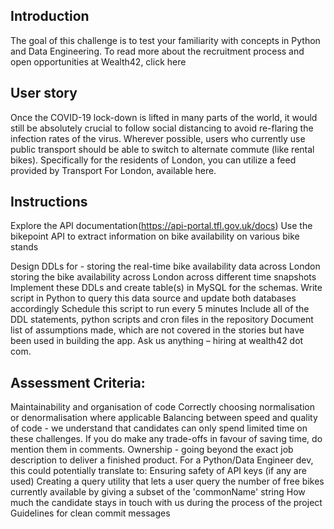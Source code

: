 Introduction
-----------------
The goal of this challenge is to test your familiarity with concepts in Python and Data Engineering. To read more about the recruitment process and open opportunities at Wealth42, click here

User story
------------------
Once the COVID-19 lock-down is lifted in many parts of the world, it would still be absolutely crucial to follow social distancing to avoid re-flaring the infection rates of the virus. Wherever possible, users who currently use public transport should be able to switch to alternate commute (like rental bikes). Specifically for the residents of London, you can utilize a feed provided by Transport For London, available here.

Instructions
--------------------------------------
Explore the API documentation(https://api-portal.tfl.gov.uk/docs)
Use the bikepoint API to extract information on bike availability on various bike stands

Design DDLs for -
storing the real-time bike availability data across London
storing the bike availability across London across different time snapshots
Implement these DDLs and create table(s) in MySQL for the schemas.
Write script in Python to query this data source and update both databases accordingly
Schedule this script to run every 5 minutes
Include all of the DDL statements, python scripts and cron files in the repository
Document list of assumptions made, which are not covered in the stories but have been used in building the app.
Ask us anything – hiring at wealth42 dot com.


Assessment Criteria:
----------------------------------------
Maintainability and organisation of code
Correctly choosing normalisation or denormalisation where applicable
Balancing between speed and quality of code - we understand that candidates can only spend limited time on these challenges. If you do make any trade-offs in favour of saving time, do mention them in comments.
Ownership - going beyond the exact job description to deliver a finished product. For a Python/Data Engineer dev, this could potentially translate to:
Ensuring safety of API keys (if any are used)
Creating a query utility that lets a user query the number of free bikes currently available by giving a subset of the 'commonName' string
How much the candidate stays in touch with us during the process of the project
Guidelines for clean commit messages